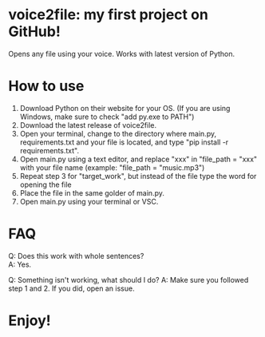 # voice2file: my first project on GitHub!
Opens any file using your voice.
Works with latest version of Python.
# How to use
1. Download Python on their website for your OS. (If you are using Windows, make sure to check "add py.exe to PATH")
2. Download the latest release of voice2file.
3. Open your terminal, change to the directory where main.py, requirements.txt and your file is located, and type "pip install -r requirements.txt".
4. Open main.py using a text editor, and replace "xxx" in "file_path = "xxx" with your file name (example: "file_path = "music.mp3")
5. Repeat step 3 for "target_work", but instead of the file type the word for opening the file
6. Place the file in the same golder of main.py.
7. Open main.py using your terminal or VSC.

# FAQ
Q: Does this work with whole sentences?  
A: Yes.

Q: Something isn't working, what should I do?
A: Make sure you followed step 1 and 2. If you did, open an issue.

# Enjoy!
